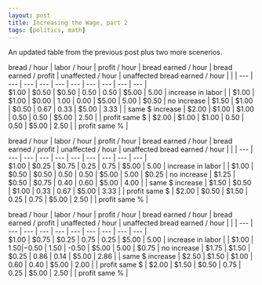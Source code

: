 ```yaml
---
layout: post
title: Increasing the Wage, part 2
tags: [politics, math]
---
```


An updated table from the previous post plus two more scenerios.

bread / hour | labor / hour | profit / hour | bread earned / hour | bread earned / profit | unaffected / hour | unaffected bread earned / hour |  |  | 
--- | --- | --- | --- | --- | --- | --- | --- | --- | --- |  
$1.00 | $0.50 | $0.50  | 0.50 | 0.50 |  $5.00  | 5.00 | increase in labor |  | 
$1.00 | $1.00 | $0.00  | 1.00 | 0.00 |  $5.00  | 5.00 |  $0.50  | no increase | 
$1.50 | $1.00 | $0.50  | 0.67 | 0.33 |  $5.00  | 3.33 |  | same $ increase | 
$2.00 | $1.00 | $1.00  | 0.50 | 0.50 |  $5.00  | 2.50 |  | profit same $ | 
$2.00 | $1.00 | $1.00  | 0.50 | 0.50 |  $5.00  | 2.50 |  | profit same % | 

bread / hour | labor / hour | profit / hour | bread earned / hour | bread earned / profit | unaffected / hour | unaffected bread earned / hour |  |  | 
--- | --- | --- | --- | --- | --- | --- | --- | --- | --- |  
$1.00 | $0.25 | $0.75  | 0.25 | 0.75 |  $5.00  | 5.00 | increase in labor |  | 
$1.00 | $0.50 | $0.50  | 0.50 | 0.50 |  $5.00  | 5.00 |  $0.25  | no increase | 
$1.25 | $0.50 | $0.75  | 0.40 | 0.60 |  $5.00  | 4.00 |  | same $ increase | 
$1.50 | $0.50 | $1.00  | 0.33 | 0.67 |  $5.00  | 3.33 |  | profit same $ | 
$2.00 | $0.50 | $1.50  | 0.25 | 0.75 |  $5.00  | 2.50 |  | profit same % | 

bread / hour | labor / hour | profit / hour | bread earned / hour | bread earned / profit | unaffected / hour | unaffected bread earned / hour |  |  | 
--- | --- | --- | --- | --- | --- | --- | --- | --- | --- |  
$1.00 | $0.75 | $0.25  | 0.75 | 0.25 |  $5.00  | 5.00 | increase in labor |  | 
$1.00 | $1.50 | -$0.50 | 1.50 | -0.50 |  $5.00  | 5.00 |  $0.75  | no increase | 
$1.75 | $1.50 | $0.25  | 0.86 | 0.14 |  $5.00  | 2.86 |  | same $ increase | 
$2.50 | $1.50 | $1.00  | 0.60 | 0.40 |  $5.00  | 2.00 |  | profit same $ | 
$2.00 | $1.50 | $0.50  | 0.75 | 0.25 |  $5.00  | 2.50 |  | profit same % | 
